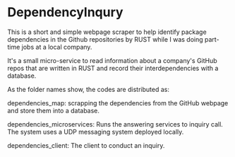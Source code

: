 # DependencyInqury


This is a short and simple webpage scraper to help identify package dependencies in the Github repositories by RUST while I was doing part-time jobs at a local company.

It's a small micro-service to read information about a company's GitHub repos that are written in RUST and record their interdependencies with a database.

As the folder names show, the codes are distributed as:

dependencies_map: scrapping the dependencies from the GitHub webpage and store them into a database.

dependencies_microservices: Runs the answering services to inquiry call. The system uses a UDP messaging system deployed locally.

dependencies_client: The client to conduct an inquiry.
